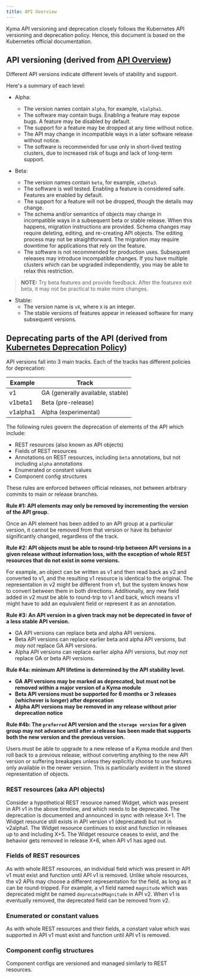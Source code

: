 ```yaml
---
title: API Overview
---
```


Kyma API versioning and deprecation closely follows the Kubernetes API versioning and deprecation policy. Hence, this document is based on the Kubernetes official documentation.

## API versioning (derived from [API Overview](https://kubernetes.io/docs/reference/using-api/#api-versioning))

Different API versions indicate different levels of stability and support.

Here's a summary of each level:

- Alpha:
  - The version names contain `alpha`, for example, `v1alpha1`.
  - The software may contain bugs. Enabling a feature may expose bugs. A feature may be disabled by default.
  - The support for a feature may be dropped at any time without notice.
  - The API may change in incompatible ways in a later software release without notice.
  - The software is recommended for use only in short-lived testing clusters, due to increased risk of bugs and lack of long-term support.

- Beta:
  - The version names contain `beta`, for example, `v2beta3`.
  - The software is well tested. Enabling a feature is considered safe. Features are enabled by default.
  - The support for a feature will not be dropped, though the details may change.
  - The schema and/or semantics of objects may change in incompatible ways in a subsequent beta or stable release. When this happens, migration instructions are provided. Schema changes may require deleting, editing, and re-creating API objects. The editing process may not be straightforward. The migration may require downtime for applications that rely on the feature.
  - The software is not recommended for production uses. Subsequent releases may introduce incompatible changes. If you have multiple clusters which can be upgraded independently, you may be able to relax this restriction.

 >**NOTE:** Try beta features and provide feedback. After the features exit beta, it may not be practical to make more changes.

- Stable:
  - The version name is `vX`, where `X` is an integer.
  - The stable versions of features appear in released software for many subsequent versions.
  
## Deprecating parts of the API (derived from [Kubernetes Deprecation Policy](https://kubernetes.io/docs/reference/using-api/deprecation-policy/#deprecating-parts-of-the-api))

API versions fall into 3 main tracks. Each of the tracks has different policies for deprecation:

| Example  | Track                            |
|----------|----------------------------------|
| v1       | GA (generally available, stable) |
| v1beta1  | Beta (pre-release)               |
| v1alpha1 | Alpha (experimental)             |

The following rules govern the deprecation of elements of the API which 
include:

   * REST resources (also known as API objects)
   * Fields of REST resources
   * Annotations on REST resources, including `beta` annotations, but not including `alpha` annotations
   * Enumerated or constant values
   * Component config structures

These rules are enforced between official releases, not between arbitrary commits to main or release branches.

**Rule #1: API elements may only be removed by incrementing the version of the API group.**

Once an API element has been added to an API group at a particular version, it cannot be removed from that version or have its behavior significantly changed, regardless of the track.

**Rule #2: API objects must be able to round-trip between API versions in a given release without information loss, with the exception of whole REST resources that do not exist in some versions.**

For example, an object can be written as v1 and then read back as v2 and converted to v1, and the resulting v1 resource is identical to the original.  The representation in v2 might be different from v1, but the system knows how to convert between them in both directions.  Additionally, any new field added in v2 must be able to round-trip to v1 and back, which means v1 might have to add an equivalent field or represent it as an annotation.

**Rule #3: An API version in a given track may not be deprecated in favor of a less stable API version.**

  * GA API versions can replace beta and alpha API versions.
  * Beta API versions can replace earlier beta and alpha API versions, but *may not* replace GA API versions.
  * Alpha API versions can replace earlier alpha API versions, but *may not* replace GA or beta API versions.

**Rule #4a: minimum API lifetime is determined by the API stability level.**

   * **GA API versions may be marked as deprecated, but must not be removed within a major version of a Kyma module**
   * **Beta API versions must be supported for 6 months or 3 releases (whichever is longer) after deprecation**
   * **Alpha API versions may be removed in any release without prior deprecation notice**

**Rule #4b: The `preferred` API version and the `storage version` for a given group may not advance until after a release has been made that supports both the new version and the previous version.**

Users must be able to upgrade to a new release of a Kyma module and then roll back to a previous release, without converting anything to the new API version or suffering breakages unless they explicitly choose to use features only available in the newer version. This is particularly evident in the stored representation of objects.

### REST resources (aka API objects)

Consider a hypothetical REST resource named Widget, which was present in API v1 in the above timeline, and which needs to be deprecated. The deprecation is documented and announced in sync with release X+1. The Widget resource still exists in API version v1 (deprecated) but not in v2alpha1. The Widget resource continues to exist and function in releases up to and including X+5. The Widget resource ceases to exist, and the behavior gets removed in release X+6, when API v1 has aged out.  

### Fields of REST resources

As with whole REST resources, an individual field which was present in API v1 must exist and function until API v1 is removed.  Unlike whole resources, the v2 APIs may choose a different representation for the field, as long as it can be round-tripped. For example, a v1 field named `magnitude` which was deprecated might be named `deprecatedMagnitude` in API v2. When v1 is eventually removed, the deprecated field can be removed from v2.

### Enumerated or constant values

As with whole REST resources and their fields, a constant value which was supported in API v1 must exist and function until API v1 is removed.

### Component config structures

Component configs are versioned and managed similarly to REST resources.
